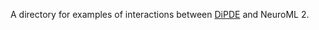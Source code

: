 A directory for examples of interactions between [DiPDE](http://alleninstitute.github.io/dipde/) and NeuroML 2.

